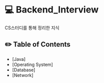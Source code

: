 # 💻 Backend_Interview
CS스터디를 통해 정리한 지식

## ✏️ Table of Contents
* [Java]
* [Operating System]
* [Database]
* [Network]
